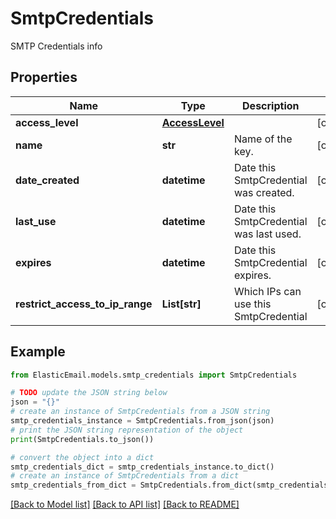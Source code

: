 # SmtpCredentials

SMTP Credentials info

## Properties

Name | Type | Description | Notes
------------ | ------------- | ------------- | -------------
**access_level** | [**AccessLevel**](AccessLevel.md) |  | [optional] 
**name** | **str** | Name of the key. | [optional] 
**date_created** | **datetime** | Date this SmtpCredential was created. | [optional] 
**last_use** | **datetime** | Date this SmtpCredential was last used. | [optional] 
**expires** | **datetime** | Date this SmtpCredential expires. | [optional] 
**restrict_access_to_ip_range** | **List[str]** | Which IPs can use this SmtpCredential | [optional] 

## Example

```python
from ElasticEmail.models.smtp_credentials import SmtpCredentials

# TODO update the JSON string below
json = "{}"
# create an instance of SmtpCredentials from a JSON string
smtp_credentials_instance = SmtpCredentials.from_json(json)
# print the JSON string representation of the object
print(SmtpCredentials.to_json())

# convert the object into a dict
smtp_credentials_dict = smtp_credentials_instance.to_dict()
# create an instance of SmtpCredentials from a dict
smtp_credentials_from_dict = SmtpCredentials.from_dict(smtp_credentials_dict)
```
[[Back to Model list]](../README.md#documentation-for-models) [[Back to API list]](../README.md#documentation-for-api-endpoints) [[Back to README]](../README.md)


